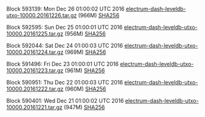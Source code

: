 Block 593139: Mon Dec 26 01:00:02 UTC 2016 [electrum-dash-leveldb-utxo-10000.20161226.tar.gz](https://transfer.sh/YIYkk/electrum-dash-leveldb-utxo-10000.20161226.tar.gz) (966M) [SHA256](https://transfer.sh/bIYbI/electrum-dash-leveldb-utxo-10000.20161226.tar.gz.sha256)

Block 592595: Sun Dec 25 01:00:01 UTC 2016 [electrum-dash-leveldb-utxo-10000.20161225.tar.gz](https://transfer.sh/oRtOU/electrum-dash-leveldb-utxo-10000.20161225.tar.gz) (956M) [SHA256](https://transfer.sh/l4HZT/electrum-dash-leveldb-utxo-10000.20161225.tar.gz.sha256)

Block 592044: Sat Dec 24 01:00:03 UTC 2016 [electrum-dash-leveldb-utxo-10000.20161224.tar.gz](https://transfer.sh/26oBM/electrum-dash-leveldb-utxo-10000.20161224.tar.gz) (969M) [SHA256](https://transfer.sh/xn1xs/electrum-dash-leveldb-utxo-10000.20161224.tar.gz.sha256)

Block 591496: Fri Dec 23 01:00:01 UTC 2016 [electrum-dash-leveldb-utxo-10000.20161223.tar.gz](https://transfer.sh/ayuqK/electrum-dash-leveldb-utxo-10000.20161223.tar.gz) (961M) [SHA256](https://transfer.sh/9FCae/electrum-dash-leveldb-utxo-10000.20161223.tar.gz.sha256)

Block 590951: Thu Dec 22 01:00:03 UTC 2016 [electrum-dash-leveldb-utxo-10000.20161222.tar.gz](https://transfer.sh/uXR9p/electrum-dash-leveldb-utxo-10000.20161222.tar.gz) (960M) [SHA256](https://transfer.sh/F33x0/electrum-dash-leveldb-utxo-10000.20161222.tar.gz.sha256)

Block 590401: Wed Dec 21 01:00:02 UTC 2016 [electrum-dash-leveldb-utxo-10000.20161221.tar.gz](https://transfer.sh/fu4su/electrum-dash-leveldb-utxo-10000.20161221.tar.gz) (947M) [SHA256](https://transfer.sh/1IPlq/electrum-dash-leveldb-utxo-10000.20161221.tar.gz.sha256)
